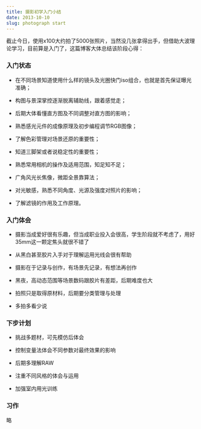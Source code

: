```yaml
---
title: 摄影初学入门小结
date: 2013-10-10
slug: photograph start
---
```


截止今日，使用x100大约拍了5000张照片，当然没几张拿得出手，但借助大波理论学习，目前算是入门了，这篇博客大体总结该阶段心得：

### 入门状态

- 在不同场景知道使用什么样的镜头及光圈快门iso组合，也就是首先保证曝光准确；

- 构图与景深掌控逐渐脱离辅助线，跟着感觉走；

- 后期大体看懂直方图及不同调整对直方图的影响；

- 熟悉感光元件的成像原理及初步编程调节RGB图像；

- 了解色彩管理对场景还原的重要性；

- 知道三脚架或者说稳定性的重要性；

- 熟悉常用相机的操作及适用范围，知足知不足；

- 广角风光长焦像，微距全景靠算法；

- 对光敏感，熟悉不同角度、光源及强度对照片的影响；

- 了解滤镜的作用及工作原理。

### 入门体会

- 摄影当成爱好很有乐趣，但当成职业投入会很高，学生阶段就不考虑了，用好35mm这一颗定焦头就很不错了

- 从黑白甚至胶片入手对于理解运用光线会很有帮助

- 摄影在于记录与创作，有场景先记录，有想法再创作

- 黑夜，高动态范围等场景数码跟胶片有差距，后期难度也大

- 拍照只是取得原材料，后期要分类管理与处理

- 多拍多看少说

### 下步计划

- 挑战多题材，可先模仿后体会

- 控制变量法体会不同参数对最终效果的影响

- 后期多理解RAW

- 注重不同风格的体会与运用

- 加强室内用光训练

### 习作

略
